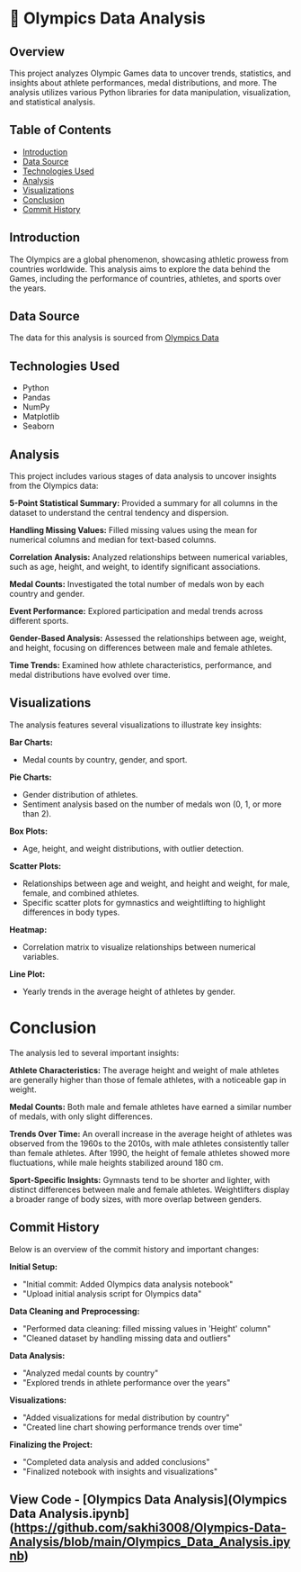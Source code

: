 # 🥇 Olympics Data Analysis

## Overview
This project analyzes Olympic Games data to uncover trends, statistics, and insights about athlete performances, medal distributions, and more. The analysis utilizes various Python libraries for data manipulation, visualization, and statistical analysis.

## Table of Contents
- [Introduction](#introduction)
- [Data Source](#data-source)
- [Technologies Used](#technologies-used)
- [Analysis](#analysis)
- [Visualizations](#visualizations)
- [Conclusion](#conclusion)
- [Commit History](#commit-history)

## Introduction
The Olympics are a global phenomenon, showcasing athletic prowess from countries worldwide. This analysis aims to explore the data behind the Games, including the performance of countries, athletes, and sports over the years.

## Data Source
The data for this analysis is sourced from [Olympics Data](https://docs.google.com/spreadsheets/d/1LLEn6EnPYKO_2MqUeLneupb9oZixd15ychQ9Bj5SkNI/edit?usp=sharing)

## Technologies Used
- Python
- Pandas
- NumPy
- Matplotlib
- Seaborn

## Analysis
This project includes various stages of data analysis to uncover insights from the Olympics data:

**5-Point Statistical Summary:** Provided a summary for all columns in the dataset to understand the central tendency and dispersion.

**Handling Missing Values:** Filled missing values using the mean for numerical columns and median for text-based columns.

**Correlation Analysis:** Analyzed relationships between numerical variables, such as age, height, and weight, to identify significant associations.

**Medal Counts:** Investigated the total number of medals won by each country and gender.

**Event Performance:** Explored participation and medal trends across different sports.

**Gender-Based Analysis:** Assessed the relationships between age, weight, and height, focusing on differences between male and female athletes.

**Time Trends:** Examined how athlete characteristics, performance, and medal distributions have evolved over time.

## Visualizations
The analysis features several visualizations to illustrate key insights:

**Bar Charts:**
- Medal counts by country, gender, and sport.
  
**Pie Charts:**
- Gender distribution of athletes.
- Sentiment analysis based on the number of medals won (0, 1, or more than 2).
  
**Box Plots:**
- Age, height, and weight distributions, with outlier detection.
  
**Scatter Plots:**
- Relationships between age and weight, and height and weight, for male, female, and combined athletes.
- Specific scatter plots for gymnastics and weightlifting to highlight differences in body types.
  
**Heatmap:**
- Correlation matrix to visualize relationships between numerical variables.
  
**Line Plot:**
- Yearly trends in the average height of athletes by gender.
  
# Conclusion
The analysis led to several important insights:

**Athlete Characteristics:**
The average height and weight of male athletes are generally higher than those of female athletes, with a noticeable gap in weight.

**Medal Counts:**
Both male and female athletes have earned a similar number of medals, with only slight differences.

**Trends Over Time:**
An overall increase in the average height of athletes was observed from the 1960s to the 2010s, with male athletes consistently taller than female athletes.
After 1990, the height of female athletes showed more fluctuations, while male heights stabilized around 180 cm.

**Sport-Specific Insights:**
Gymnasts tend to be shorter and lighter, with distinct differences between male and female athletes.
Weightlifters display a broader range of body sizes, with more overlap between genders.

## Commit History
Below is an overview of the commit history and important changes:

**Initial Setup:**

  - "Initial commit: Added Olympics data analysis notebook"
  - "Upload initial analysis script for Olympics data"

 **Data Cleaning and Preprocessing:**
 
  - "Performed data cleaning: filled missing values in 'Height' column"
  - "Cleaned dataset by handling missing data and outliers"

  **Data Analysis:**
  
  - "Analyzed medal counts by country"
  - "Explored trends in athlete performance over the years"
    
  **Visualizations:**
  
  - "Added visualizations for medal distribution by country"
  - "Created line chart showing performance trends over time"

  **Finalizing the Project:**
  
  - "Completed data analysis and added conclusions"
  - "Finalized notebook with insights and visualizations"

## View Code - [Olympics Data Analysis](Olympics Data Analysis.ipynb](https://github.com/sakhi3008/Olympics-Data-Analysis/blob/main/Olympics_Data_Analysis.ipynb)
